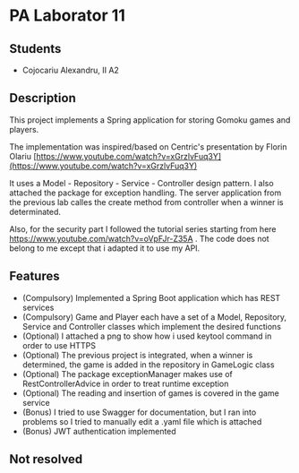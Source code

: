 
# PA Laborator 11

## Students

  - Cojocariu Alexandru, II A2

## Description

This project implements a Spring application for storing Gomoku games and players.

The implementation was inspired/based on Centric's presentation by Florin Olariu [https://www.youtube.com/watch?v=xGrzlvFuq3Y](https://www.youtube.com/watch?v=xGrzlvFuq3Y)

It uses a Model - Repository - Service - Controller design pattern. I also attached the package for exception handling. The server application from the previous lab calles the create method from controller when a winner is determinated.

Also, for the security part I followed the tutorial series starting from here https://www.youtube.com/watch?v=oVpFJr-Z35A . The code does not belong to me except that i adapted it to use my API. 

## Features

  - (Compulsory) Implemented a Spring Boot application which has REST services
  - (Compulsory) Game and Player each have a set of a Model, Repository, Service and Controller classes which implement the desired functions
  - (Optional) I attached a png to show how i used keytool command in order to use HTTPS
  - (Optional) The previous project is integrated, when a winner is determined, the game is added in the repository in GameLogic class
  - (Optional) The package exceptionManager makes use of RestControllerAdvice in order to treat runtime exception
  - (Optional) The reading and insertion of games is covered in the game service
  - (Bonus) I tried to use Swagger for documentation, but I ran into problems so I tried to manually edit a .yaml file which is attached
  - (Bonus) JWT authentication implemented
  
## Not resolved

  
